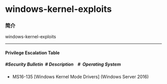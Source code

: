 # windows-kernel-exploits

### 简介

windows-kernel-exploits


***

#### Privilege Escalation Table
##### #Security Bulletin		  # Description    #  Operating System
- MS16-135  [Windows Kernel Mode Drivers] (Windows Server 2016)
